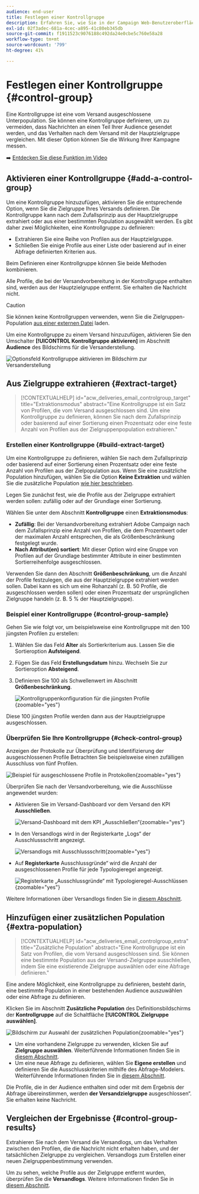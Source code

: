 ```yaml
---
audience: end-user
title: Festlegen einer Kontrollgruppe
description: Erfahren Sie, wie Sie in der Campaign Web-Benutzeroberfläche eine Kontrollgruppe für Ihre Nachrichten einrichten
exl-id: 02f3adec-681a-4cec-a895-41c80eb345db
source-git-commit: f1911523c9076188c492da24e0cbe5c760e58a28
workflow-type: tm+mt
source-wordcount: '799'
ht-degree: 41%

---
```


# Festlegen einer Kontrollgruppe {#control-group}

Eine Kontrollgruppe ist eine vom Versand ausgeschlossene Unterpopulation. Sie können eine Kontrollgruppe definieren, um zu vermeiden, dass Nachrichten an einen Teil Ihrer Audience gesendet werden, und das Verhalten nach dem Versand mit der Hauptzielgruppe vergleichen. Mit dieser Option können Sie die Wirkung Ihrer Kampagne messen.

➡️ [Entdecken Sie diese Funktion im Video](create-audience.md#video)

## Aktivieren einer Kontrollgruppe {#add-a-control-group}

Um eine Kontrollgruppe hinzuzufügen, aktivieren Sie die entsprechende Option, wenn Sie die Zielgruppe Ihres Versands definieren. Die Kontrollgruppe kann nach dem Zufallsprinzip aus der Hauptzielgruppe extrahiert oder aus einer bestimmten Population ausgewählt werden. Es gibt daher zwei Möglichkeiten, eine Kontrollgruppe zu definieren:

* Extrahieren Sie eine Reihe von Profilen aus der Hauptzielgruppe.
* Schließen Sie einige Profile aus einer Liste oder basierend auf in einer Abfrage definierten Kriterien aus.

Beim Definieren einer Kontrollgruppe können Sie beide Methoden kombinieren.

Alle Profile, die bei der Versandvorbereitung in der Kontrollgruppe enthalten sind, werden aus der Hauptzielgruppe entfernt. Sie erhalten die Nachricht nicht.

>[!CAUTION]
>
>Sie können keine Kontrollgruppen verwenden, wenn Sie die Zielgruppen-Population [aus einer externen Datei](file-audience.md) laden.

Um eine Kontrollgruppe zu einem Versand hinzuzufügen, aktivieren Sie den Umschalter **[!UICONTROL Kontrollgruppe aktivieren]** im Abschnitt **Audience** des Bildschirms für die Versanderstellung.

![Optionsfeld Kontrollgruppe aktivieren im Bildschirm zur Versanderstellung](assets/control-group1.png)

## Aus Zielgruppe extrahieren {#extract-target}

>[!CONTEXTUALHELP]
>id="acw_deliveries_email_controlgroup_target"
>title="Extraktionsmodus"
>abstract="Eine Kontrollgruppe ist ein Satz von Profilen, die vom Versand ausgeschlossen sind. Um eine Kontrollgruppe zu definieren, können Sie nach dem Zufallsprinzip oder basierend auf einer Sortierung einen Prozentsatz oder eine feste Anzahl von Profilen aus der Zielgruppenpopulation extrahieren."

### Erstellen einer Kontrollgruppe {#build-extract-target}

Um eine Kontrollgruppe zu definieren, wählen Sie nach dem Zufallsprinzip oder basierend auf einer Sortierung einen Prozentsatz oder eine feste Anzahl von Profilen aus der Zielpopulation aus. Wenn Sie eine zusätzliche Population hinzufügen, wählen Sie die Option **Keine Extraktion** und wählen Sie die zusätzliche Population [wie hier beschrieben](#extra-population).

Legen Sie zunächst fest, wie die Profile aus der Zielgruppe extrahiert werden sollen: zufällig oder auf der Grundlage einer Sortierung.

Wählen Sie unter dem Abschnitt **Kontrollgruppe** einen **Extraktionsmodus**:

* **Zufällig**: Bei der Versandvorbereitung extrahiert Adobe Campaign nach dem Zufallsprinzip eine Anzahl von Profilen, die dem Prozentwert oder der maximalen Anzahl entsprechen, die als Größenbeschränkung festgelegt wurde.
* **Nach Attribut(en) sortiert**: Mit dieser Option wird eine Gruppe von Profilen auf der Grundlage bestimmter Attribute in einer bestimmten Sortierreihenfolge ausgeschlossen.

Verwenden Sie dann den Abschnitt **Größenbeschränkung**, um die Anzahl der Profile festzulegen, die aus der Hauptzielgruppe extrahiert werden sollen. Dabei kann es sich um eine Rohanzahl (z. B. 50 Profile, die ausgeschlossen werden sollen) oder einen Prozentsatz der ursprünglichen Zielgruppe handeln (z. B. 5 % der Hauptzielgruppe).

### Beispiel einer Kontrollgruppe {#control-group-sample}

Gehen Sie wie folgt vor, um beispielsweise eine Kontrollgruppe mit den 100 jüngsten Profilen zu erstellen:

1. Wählen Sie das Feld **Alter** als Sortierkriterium aus. Lassen Sie die Sortieroption **Aufsteigend**.
1. Fügen Sie das Feld **Erstellungsdatum** hinzu. Wechseln Sie zur Sortieroption **Absteigend**.
1. Definieren Sie 100 als Schwellenwert im Abschnitt **Größenbeschränkung**.

   ![Kontrollgruppenkonfiguration für die jüngsten Profile](assets/control-group2.png){zoomable="yes"}

Diese 100 jüngsten Profile werden dann aus der Hauptzielgruppe ausgeschlossen.

### Überprüfen Sie Ihre Kontrollgruppe {#check-control-group}

Anzeigen der Protokolle zur Überprüfung und Identifizierung der ausgeschlossenen Profile Betrachten Sie beispielsweise einen zufälligen Ausschluss von fünf Profilen.

![Beispiel für ausgeschlossene Profile in Protokollen](assets/control-group4.png){zoomable="yes"}

Überprüfen Sie nach der Versandvorbereitung, wie die Ausschlüsse angewendet wurden:

* Aktivieren Sie im Versand-Dashboard vor dem Versand den KPI **Ausschließen**.

  ![Versand-Dashboard mit dem KPI „Ausschließen“](assets/control-group5.png){zoomable="yes"}

* In den Versandlogs wird in der Registerkarte „Logs“ der Ausschlussschritt angezeigt.

  ![Versandlogs mit Ausschlussschritt](assets/control-group-sample-logs.png){zoomable="yes"}

<!--

 * The **Exclusion logs** tab displays each profile and the related exclusion **Reason**.

    ![](assets/control-group6.png){zoomable="yes"}

-->

* Auf **Registerkarte** Ausschlussgründe“ wird die Anzahl der ausgeschlossenen Profile für jede Typologieregel angezeigt.

  ![Registerkarte „Ausschlussgründe“ mit Typologieregel-Ausschlüssen](assets/control-group7.png){zoomable="yes"}

Weitere Informationen über Versandlogs finden Sie in [diesem Abschnitt](../monitor/delivery-logs.md).

## Hinzufügen einer zusätzlichen Population {#extra-population}

>[!CONTEXTUALHELP]
>id="acw_deliveries_email_controlgroup_extra"
>title="Zusätzliche Population"
>abstract="Eine Kontrollgruppe ist ein Satz von Profilen, die vom Versand ausgeschlossen sind. Sie können eine bestimmte Population aus der Versand-Zielgruppe ausschließen, indem Sie eine existierende Zielgruppe auswählen oder eine Abfrage definieren."

Eine andere Möglichkeit, eine Kontrollgruppe zu definieren, besteht darin, eine bestimmte Population in einer bestehenden Audience auszuwählen oder eine Abfrage zu definieren.

Klicken Sie im Abschnitt **Zusätzliche Population** des Definitionsbildschirms der **Kontrollgruppe** auf die Schaltfläche **[!UICONTROL Zielgruppe auswählen]**.

![Bildschirm zur Auswahl der zusätzlichen Population](assets/control-group3.png){zoomable="yes"}

* Um eine vorhandene Zielgruppe zu verwenden, klicken Sie auf **Zielgruppe auswählen**. Weiterführende Informationen finden Sie in [diesem Abschnitt](add-audience.md).
* Um eine neue Abfrage zu definieren, wählen Sie **Eigene erstellen** und definieren Sie die Ausschlusskriterien mithilfe des Abfrage-Modelers. Weiterführende Informationen finden Sie in [diesem Abschnitt](../query/query-modeler-overview.md).

Die Profile, die in der Audience enthalten sind oder mit dem Ergebnis der Abfrage übereinstimmen, werden **der Versandzielgruppe** ausgeschlossen“. Sie erhalten keine Nachricht.

## Vergleichen der Ergebnisse {#control-group-results}

Extrahieren Sie nach dem Versand die Versandlogs, um das Verhalten zwischen den Profilen, die die Nachricht nicht erhalten haben, und der tatsächlichen Zielgruppe zu vergleichen. Versandlogs zum Erstellen einer neuen Zielgruppenbestimmung verwenden.

Um zu sehen, welche Profile aus der Zielgruppe entfernt wurden, überprüfen Sie die **Versandlogs**. Weitere Informationen finden Sie in [diesem Abschnitt](#check-control-group).